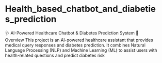 # Health_based_chatbot_and_diabeties_prediction
🩺 AI-Powered Healthcare Chatbot &amp; Diabetes Prediction System 🚀 Overview This project is an AI-powered healthcare assistant that provides medical query responses and diabetes prediction. It combines Natural Language Processing (NLP) and Machine Learning (ML) to assist users with health-related questions and predict diabetes risk 
